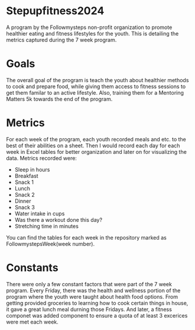 # Stepupfitness2024
A program by the Followmysteps non-profit organization to promote healthier eating and fitness lifestyles for the youth. This is detailing the metrics captured during the 7 week program.

# Goals
The overall goal of the program is teach the youth about healthier methods to cook and prepare food, while giving them access to fitness sessions to get them familar to an active lifestyle. Also, training them for a Mentoring Matters 5k towards the end of the program. 

# Metrics
For each week of the program, each youth recorded meals and etc. to the best of their abilities on a sheet. Then I would record each day for each week in Excel tables for better organization and later on for visualizing the data. Metrics recorded were: 
  * Sleep in hours
  * Breakfast
  * Snack 1
  * Lunch
  * Snack 2
  * Dinner
  * Snack 3
  * Water intake in cups
  * Was there a workout done this day?
  * Stretching time in minutes

You can find the tables for each week in the repository marked as FollowmystepsWeek(week number).

# Constants
There were only a few constant factors that were part of the 7 week program. Every Friday, there was the health and wellness portion of the program where the youth were taught about health food options. From getting provided groceries to learning how to cook certain things in house, it gave a great lunch meal durning those Fridays. And later, a fitness componet was added component to ensure a quota of at least 3 excerices were met each week. 
